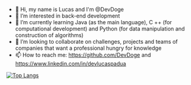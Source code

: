 - 👋 Hi, my name is Lucas and I'm @DevDoge
- 👀 I’m interested in back-end development
- 🌱 I’m currently learning Java (as the main language), C ++ (for computational development) and Python (for data manipulation and construction of algorithms)
- 💞️ I’m looking to collaborate on challenges, projects and teams of companies that want a professional hungry for knowledge
- 📫 How to reach me: https://github.com/DevDoge and  https://www.linkedin.com/in/devlucaspadua

[![Top Langs](https://github-readme-stats.vercel.app/api/top-langs/?username=DevDoge&layout=compact)](https://github.com/anuraghazra/github-readme-stats)
<!---
DevDoge/DevDoge is a ✨ special ✨ repository because its `README.md` (this file) appears on your GitHub profile.
You can click the Preview link to take a look at your changes.
--->
